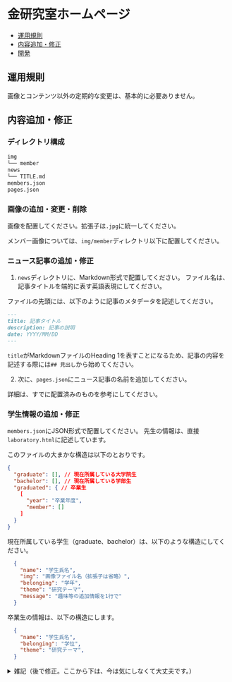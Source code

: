 # 金研究室ホームページ

- [運用規則](#運用規則)
- [内容追加・修正](#内容追加修正)
- [開発](#開発)

## 運用規則

画像とコンテンツ以外の定期的な変更は、基本的に必要ありません。

## 内容追加・修正

### ディレクトリ構成

```bash
img
└── member
news
└── TITLE.md
members.json
pages.json
```

### 画像の追加・変更・削除

画像を配置してください。拡張子は`.jpg`に統一してください。

メンバー画像については、`img/member`ディレクトリ以下に配置してください。

### ニュース記事の追加・修正

1. `news`ディレクトリに、Markdown形式で配置してください。
ファイル名は、記事タイトルを端的に表す英語表現にしてください。

ファイルの先頭には、以下のように記事のメタデータを記述してください。

```markdown
---
title: 記事タイトル
description: 記事の説明
date: YYYY/MM/DD
---
```

`title`がMarkdownファイルのHeading 1を表すことになるため、記事の内容を記述する際には`## 見出し`から始めてください。

2. 次に、`pages.json`にニュース記事の名前を追加してください。

詳細は、すでに配置済みのものを参考にしてください。

### 学生情報の追加・修正

`members.json`にJSON形式で配置してください。
先生の情報は、直接`laboratory.html`に記述しています。

このファイルの大まかな構造は以下のとおりです。

```json
{
  "graduate": [], // 現在所属している大学院生
  "bachelor": [], // 現在所属している学部生
  "graduated": { // 卒業生
    [
      "year": "卒業年度",
      "member": []
    ]
  }
}
```

現在所属している学生（graduate、bachelor）は、以下のような構造にしてください。

```json
  {
    "name": "学生氏名",
    "img": "画像ファイル名（拡張子は省略）",
    "belonging": "学年",
    "theme": "研究テーマ",
    "message": "趣味等の追加情報を1行で"
  }
```

卒業生の情報は、以下の構造にします。

```json
  {
    "name": "学生氏名",
    "belonging": "学位",
    "theme": "研究テーマ",
  }
```

<details>
<summary>
雑記（後で修正。ここから下は、今は気にしなくて大丈夫です。）
</summary>

https://github.com/kimjlab/kimjlab.github.io/settings/pages 
で Deploy static content to Pagesする
Static HTMLを選択(.github/workflows/static.ymlが生成される)


```sh
sudo apt install -y nginx
nginx
#open localhost:8080

#if not working
sudo vim /etc/nginx/sites-available/default

#server {
#    listen 8080;
#}

nginx -s reload
```

## 必要な開発環境

- nginx
  - サーバー構築なしでも起動しますが、jsonがfetchされないため一部コンテンツが非表示になります。
- VSCode

一応、GitHub上でコードを編集することもできますが、VSCode等を使うことを推奨します。
ただし、Contentの追加・編集のみであればGitHub上で作業しても大丈夫だと思います（ローカルで開発する場合にはプルして差分を更新すること）。

## 開発方法

- nginxサーバーの起動
```sh
nginx
```

- rootディレクトリに移動(デフォルトはmacでは`/usr/local/var/www/`、ubuntuでは`/var/www/html`)

### Setup
(未着手)

このリポジトリを`git clone`した後、依存関係をインストールしてください。

```bash
# npm
npm install
```

### Development Server
(未着手)

開発サーバーを起動するには、以下のコマンドを実行してください。

```bash
npm run dev
```

通常であれば、`http://localhost:3000`で開発環境が起動します。

### 開発中

ローカル環境で開発している場合、`git pull`してリモートリポジトリの変更を取り込んでください。

画像を修正する場合には、`/components`ディレクトリ以下のコンポーネントを確認してください。
例えば、ページタイトル部分の背景画像は`/components/utilities/PageTitle.vue`内で指定しています。

このサイトは [Tailwind CSS](https://tailwindcss.com/) を使用しています。

#### publications.md
(未着手、教員データベースのwebスクレイピング？)

`publications.md`には、研究業績をMarkdown形式で配置してください。
すでに配置済みのファイルを確認し、フォーマットに従ってください。

ナンバリングについて、`1.`をつければ自動的にナンバリングされます。
確認していませんが、番号がバラバラでも自動的にナンバリングされると思います。

#### research.json
(未着手)


`research.json`には、研究内容をJSON形式で配置してください。
これは、トップページ（index.vue）にカード形式で表示される内容です。

```json
[
  {
    "title": "研究テーマ",
    "description": "研究内容の説明",
    "img": "画像ファイル名（拡張子は省略）"
  }
]
```

`about.html`の研究紹介については、直接`about.html`に記述しているので、必要に応じてそちらを更新してください。

#### schedule.json
(未着手)

`schedule.json`には、スケジュールをJSON形式で配置してください。

```json
[
  {
    "type": "", // 年間、週間
    "items": [
      {
        "time": "", // 時間
        "content": "" // 内容
      }
    ]
  }
]
```

### コンテンツ
(未着手)

コンテンツは`content`ディレクトリ以下に配置してください。


</details>
